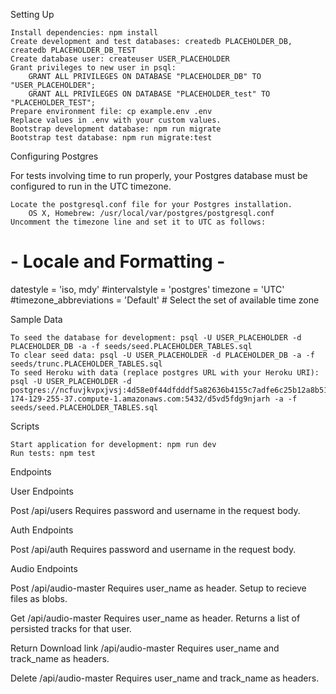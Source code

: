 Setting Up

    Install dependencies: npm install
    Create development and test databases: createdb PLACEHOLDER_DB, createdb PLACEHOLDER_DB_TEST
    Create database user: createuser USER_PLACEHOLDER
    Grant privileges to new user in psql:
        GRANT ALL PRIVILEGES ON DATABASE "PLACEHOLDER_DB" TO "USER_PLACEHOLDER";
        GRANT ALL PRIVILEGES ON DATABASE "PLACEHOLDER_test" TO "PLACEHOLDER_TEST";
    Prepare environment file: cp example.env .env
    Replace values in .env with your custom values.
    Bootstrap development database: npm run migrate
    Bootstrap test database: npm run migrate:test

Configuring Postgres

For tests involving time to run properly, your Postgres database must be configured to run in the UTC timezone.

    Locate the postgresql.conf file for your Postgres installation.
        OS X, Homebrew: /usr/local/var/postgres/postgresql.conf
    Uncomment the timezone line and set it to UTC as follows:

# - Locale and Formatting -

datestyle = 'iso, mdy'
#intervalstyle = 'postgres'
timezone = 'UTC'
#timezone_abbreviations = 'Default'     # Select the set of available time zone

Sample Data

    To seed the database for development: psql -U USER_PLACEHOLDER -d PLACEHOLDER_DB -a -f seeds/seed.PLACEHOLDER_TABLES.sql
    To clear seed data: psql -U USER_PLACEHOLDER -d PLACEHOLDER_DB -a -f seeds/trunc.PLACEHOLDER_TABLES.sql
    To seed Heroku with data (replace postgres URL with your Heroku URI): psql -U USER_PLACEHOLDER -d postgres://ncfuvjkvpxjvsj:4d58e0f44dfdddf5a82636b4155c7adfe6c25b12a8b517bcf712b64b70be3e7a@ec2-174-129-255-37.compute-1.amazonaws.com:5432/d5vd5fdg9njarh -a -f seeds/seed.PLACEHOLDER_TABLES.sql

Scripts

    Start application for development: npm run dev
    Run tests: npm test

Endpoints

User Endpoints

Post /api/users
Requires password and username in the request body.

Auth Endpoints

Post /api/auth
Requires password and username in the request body.

Audio Endpoints

Post /api/audio-master
Requires user_name as header. Setup to recieve files as blobs.

Get /api/audio-master
Requires user_name as header. Returns a list of persisted tracks for that user.

Return Download link /api/audio-master
Requires user_name and track_name as headers.

Delete /api/audio-master
Requires user_name and track_name as headers.